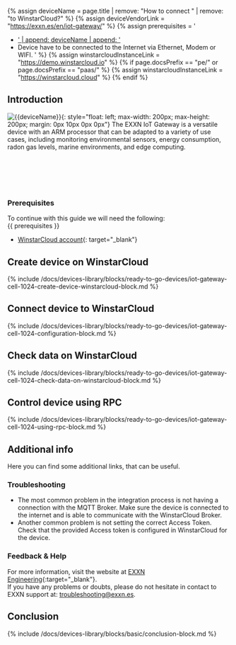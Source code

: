 {% assign deviceName = page.title | remove: "How to connect " | remove: "to WinstarCloud?" %}
{% assign deviceVendorLink = "https://exxn.es/en/iot-gateway/" %}
{% assign prerequisites = '
- <a href="' | append: deviceVendorLink | append: '" target="_blank">' | append: deviceName | append: '</a>
- Device have to be connected to the Internet via Ethernet, Modem or WIFI. '
 %}
{% assign winstarcloudInstanceLink = "https://demo.winstarcloud.io" %}
{% if page.docsPrefix == "pe/" or page.docsPrefix == "paas/" %}
{% assign winstarcloudInstanceLink = "https://winstarcloud.cloud" %}
{% endif %}

## Introduction
![{{deviceName}}](/images/devices-library/{{page.deviceImageFileName}}){: style="float: left; max-width: 200px; max-height: 200px; margin: 0px 10px 0px 0px"}
The EXXN IoT Gateway is a versatile device with an ARM processor that can be adapted to a variety of use cases, including monitoring environmental sensors, energy consumption, radon gas levels, marine environments, and edge computing.
<br>
<br>
<br>
<br>
<br>
<br>

### Prerequisites

To continue with this guide we will need the following:  
{{ prerequisites }}
- [WinstarCloud account]({{winstarcloudInstanceLink}}){: target="_blank"}  

## Create device on WinstarCloud

{% include /docs/devices-library/blocks/ready-to-go-devices/iot-gateway-cell-1024-create-device-winstarcloud-block.md %}

## Connect device to WinstarCloud

{% include /docs/devices-library/blocks/ready-to-go-devices/iot-gateway-cell-1024-configuration-block.md %}

## Check data on WinstarCloud

{% include /docs/devices-library/blocks/ready-to-go-devices/iot-gateway-cell-1024-check-data-on-winstarcloud-block.md %}

## Control device using RPC

{% include /docs/devices-library/blocks/ready-to-go-devices/iot-gateway-cell-1024-using-rpc-block.md %}

## Additional info
Here you can find some additional links, that can be useful.  

### Troubleshooting
 - The most common problem in the integration process is not having a connection with the MQTT Broker. Make sure the device is connected to the internet and is able to communicate with the WinstarCloud Broker.  
 - Another common problem is not setting the correct Access Token. Check that the provided Access token is configured in WinstarCloud for the device.  

### Feedback & Help

For more information, visit the website at [EXXN Engineering](https://exxn.es/en/){:target="_blank"}.  
If you have any problems or doubts, please do not hesitate in contact to EXXN support at: [troubleshooting@exxn.es](mailto://troubleshooting@exxn.es).  

## Conclusion

{% include /docs/devices-library/blocks/basic/conclusion-block.md %}